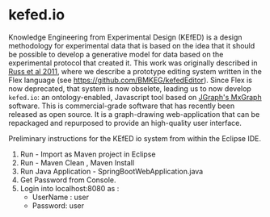 # kefed.io

Knowledge Engineering from Experimental Design (KEfED) is a design methodology for experimental data that is based on the idea that it should be possible to develop a generative model for data based on the experimental protocol that created it. This work was originally described in [Russ et al 2011](https://bmcbioinformatics.biomedcentral.com/articles/10.1186/1471-2105-12-351), where we describe a prototype editing system written in the Flex language (see https://github.com/BMKEG/kefedEditor). Since Flex is now deprecated, that system is now obselete, leading us to now develop `kefed.io`: an ontology-enabled, Javascript tool based on [JGraph's MxGraph](https://github.com/jgraph) software. This is commercial-grade software that has recently been released as open source. It is a graph-drawing web-application that can be repackaged and repurposed to provide an high-quality user interface.

Preliminary instructions for the KEfED io system from within the Eclipse IDE. 

1. Run - Import as Maven project in Eclipse
2. Run - Maven Clean , Maven Install
3. Run Java Application - SpringBootWebApplication.java
4. Get Password from Console.
5. Login into localhost:8080 as :
    * UserName : user
    * Password: user
